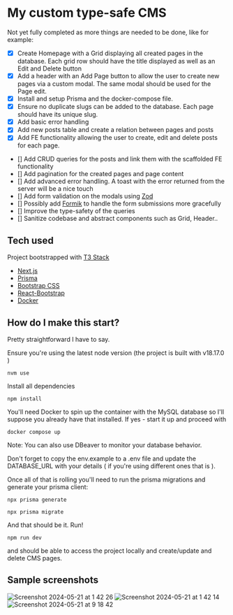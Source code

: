 # My custom type-safe CMS

Not yet fully completed as more things are needed to be done, like for example:

- [x] Create Homepage with a Grid displaying all created pages in the database. Each grid row should have the title displayed as well as an Edit and Delete button
- [x] Add a header with an Add Page button to allow the user to create new pages via a custom modal. The same modal should be used for the Page edit.
- [x] Install and setup Prisma and the docker-compose file.
- [x] Ensure no duplicate slugs can be added to the database. Each page should have its unique slug.
- [x] Add basic error handling
- [x] Add new posts table and create a relation between pages and posts
- [x] Add FE functionality allowing the user to create, edit and delete posts for each page.

- [] Add CRUD queries for the posts and link them with the scaffolded FE functionality
- [] Add pagination for the created pages and page content
- [] Add advanced error handling. A toast with the error returned from the server will be a nice touch
- [] Add form validation on the modals using [Zod](https://zod.dev/)
- [] Possibly add [Formik](https://formik.org/) to handle the form submissions more gracefully
- [] Improve the type-safety of the queries
- [] Sanitize codebase and abstract components such as Grid, Header..

## Tech used

Project bootstrapped with [T3 Stack](https://create.t3.gg/)

- [Next.js](https://nextjs.org)
- [Prisma](https://prisma.io)
- [Bootstrap CSS](https://getbootstrap.com/)
- [React-Bootstrap](https://react-bootstrap.github.io/)
- [Docker](https://www.docker.com/)

## How do I make this start?

Pretty straightforward I have to say.

Ensure you're using the latest node version (the project is built with v18.17.0 )

```
nvm use
```

Install all dependencies

```
npm install
```

You'll need Docker to spin up the container with the MySQL database so I'll suppose you already have that installed. If yes - start it up and proceed with

```
docker compose up
```

Note: You can also use DBeaver to monitor your database behavior.

Don't forget to copy the env.example to a .env file and update the DATABASE_URL with your details ( if you're using different ones that is ).

Once all of that is rolling you'll need to run the prisma migrations and generate your prisma client:

```
npx prisma generate
```

```
npx prisma migrate
```

And that should be it. Run!

```
npm run dev
```

and should be able to access the project locally and create/update and delete CMS pages.

## Sample screenshots

![Screenshot 2024-05-21 at 1 42 26](https://github.com/AtanasVA/cms_project/assets/99086114/787b9532-2c04-465f-873e-ec3bd135d898)
![Screenshot 2024-05-21 at 1 42 14](https://github.com/AtanasVA/cms_project/assets/99086114/68f64800-17ab-45c8-be8c-4a913fdc720b)
![Screenshot 2024-05-21 at 9 18 42](https://github.com/AtanasVA/cms_project/assets/99086114/78def21d-9abb-4890-a079-e5f83a920fff)
